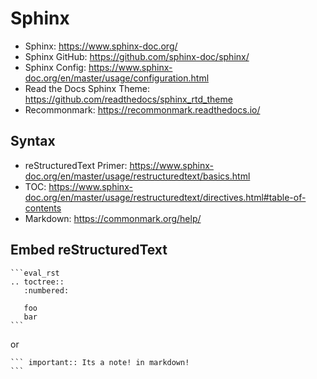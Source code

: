 # Sphinx
- Sphinx: <https://www.sphinx-doc.org/>
- Sphinx GitHub: <https://github.com/sphinx-doc/sphinx/>
- Sphinx Config: <https://www.sphinx-doc.org/en/master/usage/configuration.html>
- Read the Docs Sphinx Theme: <https://github.com/readthedocs/sphinx_rtd_theme>
- Recommonmark: <https://recommonmark.readthedocs.io/>

## Syntax
- reStructuredText Primer: <https://www.sphinx-doc.org/en/master/usage/restructuredtext/basics.html>
- TOC: <https://www.sphinx-doc.org/en/master/usage/restructuredtext/directives.html#table-of-contents>
- Markdown: <https://commonmark.org/help/>

## Embed reStructuredText
````
```eval_rst
.. toctree::
   :numbered:

   foo
   bar
```
````

or

````
``` important:: Its a note! in markdown!
```
````
